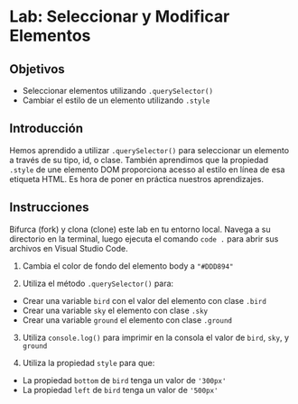 # Lab: Seleccionar y Modificar Elementos

## Objetivos
- Seleccionar elementos utilizando `.querySelector()`
- Cambiar el estilo de un elemento utilizando `.style`

## Introducción
Hemos aprendido a utilizar `.querySelector()` para seleccionar un elemento a través de su tipo, id, o clase. También aprendimos que la propiedad `.style` de une elemento DOM proporciona acesso al estilo en línea de esa etiqueta HTML. Es hora de poner en práctica nuestros aprendizajes. 

## Instrucciones
Bifurca (fork) y clona (clone) este lab en tu entorno local. Navega a su directorio en la terminal, luego ejecuta el comando `code .` para abrir sus archivos en Visual Studio Code. 

1. Cambia el color de fondo del elemento body a `"#DDD894"`

2. Utiliza el método `.querySelector()` para:
* Crear una variable `bird` con el valor del elemento con clase `.bird`
* Crear una variable `sky` el elemento con clase `.sky`
* Crear una variable `ground` el elemento con clase `.ground`

3. Utiliza `console.log()` para imprimir en la consola el valor de `bird`, `sky`, y `ground`

4. Utiliza la propiedad `style` para que:
* La propiedad `bottom` de `bird` tenga un valor de `'300px'`
* La propiedad `left` de `bird` tenga un valor de `'500px'` 
